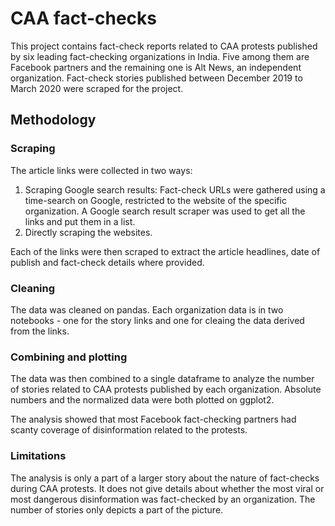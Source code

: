 # CAA fact-checks
This project contains fact-check reports related to CAA protests published by six leading fact-checking organizations in India.
Five among them are Facebook partners and the remaining one is Alt News, an independent organization. 
Fact-check stories published between December 2019 to March 2020 were scraped for the project. 

## Methodology

### Scraping

The article links were collected in two ways:

1. Scraping Google search results: Fact-check URLs were gathered using a time-search on Google, restricted to the website of the specific organization.
A Google search result scraper was used to get all the links and put them in a list. 
2. Directly scraping the websites.

Each of the links were then scraped to extract the article headlines, date of publish and fact-check details where provided. 

### Cleaning

The data was cleaned on pandas. 
Each organization data is in two notebooks - one for the story links and one for cleaing the data derived from the links. 

### Combining and plotting

The data was then combined to a single dataframe to analyze the number of stories related to CAA protests published by each organization.
Absolute numbers and the normalized data were both plotted on ggplot2. 

The analysis showed that most Facebook fact-checking partners had scanty coverage of disinformation related to the protests. 

### Limitations

The analysis is only a part of a larger story about the nature of fact-checks during CAA protests. It does not give details about whether the most
viral or most dangerous disinformation was fact-checked by an organization. The number of stories only depicts a part of the picture.




